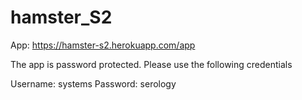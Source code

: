 # hamster_S2

App: https://hamster-s2.herokuapp.com/app

The app is password protected. Please use the following credentials

Username: systems
Password: serology
